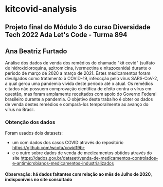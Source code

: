 # kitcovid-analysis
## Projeto final do Módulo 3 do curso Diversidade Tech 2022 Ada Let's Code - Turma 894
## Ana Beatriz Furtado

Análise dos dados de venda dos remédios do chamado "kit covid" (sulfato de hidroxicloroquina, azitromicina, ivermectina e nitazoxanida) durante o período de março de 2020 a março de 2021. Estes medicamentos foram divulgados como tratamento à COVID-19, infeccção pelo vírus SARS-CoV-2, a qual gerou uma pandemia vivida deste período até o atual. Os remédios citados não possuem comprovação científica de efeito contra o vírus em questão, mas foram amplamente receitados com apoio do Governo Federal brasileiro durante a pandemia. O objetivo deste trabalho é obter os dados de venda destes remédios e compará-los temporalmente ao avanço do vírus no Brasil.

### <b> Obtenção dos dados </b>

Foram usados dois datasets:
- um com dados dos casos COVID através do repositório https://github.com/wcota/covid19br;
- e o outro sobre dados de venda de medicamentos obtidos através do site https://dados.gov.br/dataset/venda-de-medicamentos-controlados-e-antimicrobianos-medicamentos-industrializados

#### <b> Observação: </b> há dados faltantes com relação ao mês de Julho de 2020, indisponíveis no site consultado
